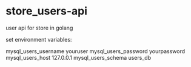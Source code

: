 # store_users-api
user api for store in golang

set environment variables:

mysql_users_username youruser
mysql_users_password yourpassword
mysql_users_host 127.0.0.1
mysql_users_schema users_db


